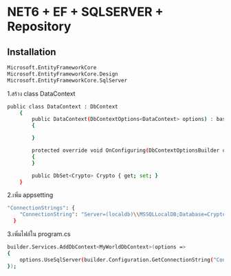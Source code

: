 # NET6 + EF + SQLSERVER + Repository
## Installation
```sh
Microsoft.EntityFrameworkCore
Microsoft.EntityFrameworkCore.Design
Microsoft.EntityFrameworkCore.SqlServer
```

1.สร้าง class DataContext
```sh
public class DataContext : DbContext
    {
        public DataContext(DbContextOptions<DataContext> options) : base(options)
        {

        }

        protected override void OnConfiguring(DbContextOptionsBuilder options)
        {
        }

        public DbSet<Crypto> Crypto { get; set; }
    }
```

	
2.เพิ่ม appsetting
```sh
"ConnectionStrings": {
    "ConnectionString": "Server=(localdb)\\MSSQLLocalDB;Database=Crypto;User Id=sa;Password=P@ssw0rd;"
  }
```


3.เพิ่มไฟล์ใน program.cs
```sh
builder.Services.AddDbContext<MyWorldDbContext>(options =>
{
	options.UseSqlServer(builder.Configuration.GetConnectionString("ConnectionString"));
});
```